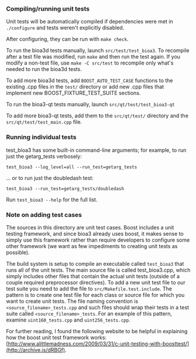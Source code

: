 ### Compiling/running unit tests

Unit tests will be automatically compiled if dependencies were met in `./configure`
and tests weren't explicitly disabled.

After configuring, they can be run with `make check`.

To run the bioa3d tests manually, launch `src/test/test_bioa3`. To recompile
after a test file was modified, run `make` and then run the test again. If you
modify a non-test file, use `make -C src/test` to recompile only what's needed
to run the bioa3d tests.

To add more bioa3d tests, add `BOOST_AUTO_TEST_CASE` functions to the existing
.cpp files in the `test/` directory or add new .cpp files that
implement new BOOST_FIXTURE_TEST_SUITE sections.

To run the bioa3-qt tests manually, launch `src/qt/test/test_bioa3-qt`

To add more bioa3-qt tests, add them to the `src/qt/test/` directory and
the `src/qt/test/test_main.cpp` file.

### Running individual tests

test_bioa3 has some built-in command-line arguments; for
example, to run just the getarg_tests verbosely:

    test_bioa3 --log_level=all --run_test=getarg_tests

... or to run just the doubledash test:

    test_bioa3 --run_test=getarg_tests/doubledash

Run `test_bioa3 --help` for the full list.

### Note on adding test cases

The sources in this directory are unit test cases.  Boost includes a
unit testing framework, and since bioa3 already uses boost, it makes
sense to simply use this framework rather than require developers to
configure some other framework (we want as few impediments to creating
unit tests as possible).

The build system is setup to compile an executable called `test_bioa3`
that runs all of the unit tests.  The main source file is called
test_bioa3.cpp, which simply includes other files that contain the
actual unit tests (outside of a couple required preprocessor
directives). To add a new unit test file to our test suite you need
to add the file to `src/Makefile.test.include`. The pattern is to
create one test file for each class or source file for which you want
to create unit tests.  The file naming convention is
`<source_filename>_tests.cpp` and such files should wrap their tests
in a test suite called `<source_filename>_tests`.  For an example of
this pattern, examine `uint160_tests.cpp` and `uint256_tests.cpp`.

For further reading, I found the following website to be helpful in
explaining how the boost unit test framework works:
[http://www.alittlemadness.com/2009/03/31/c-unit-testing-with-boosttest/](http://archive.is/dRBGf).
